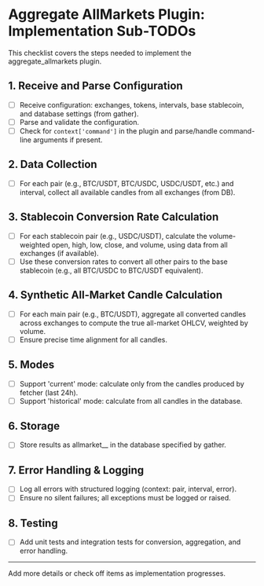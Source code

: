 # Aggregate AllMarkets Plugin: Implementation Sub-TODOs

This checklist covers the steps needed to implement the aggregate_allmarkets plugin.

## 1. Receive and Parse Configuration
- [ ] Receive configuration: exchanges, tokens, intervals, base stablecoin, and database settings (from gather).
- [ ] Parse and validate the configuration.
- [ ] Check for `context['command']` in the plugin and parse/handle command-line arguments if present.

## 2. Data Collection
- [ ] For each pair (e.g., BTC/USDT, BTC/USDC, USDC/USDT, etc.) and interval, collect all available candles from all exchanges (from DB).

## 3. Stablecoin Conversion Rate Calculation
- [ ] For each stablecoin pair (e.g., USDC/USDT), calculate the volume-weighted open, high, low, close, and volume, using data from all exchanges (if available).
- [ ] Use these conversion rates to convert all other pairs to the base stablecoin (e.g., all BTC/USDC to BTC/USDT equivalent).

## 4. Synthetic All-Market Candle Calculation
- [ ] For each main pair (e.g., BTC/USDT), aggregate all converted candles across exchanges to compute the true all-market OHLCV, weighted by volume.
- [ ] Ensure precise time alignment for all candles.

## 5. Modes
- [ ] Support 'current' mode: calculate only from the candles produced by fetcher (last 24h).
- [ ] Support 'historical' mode: calculate from all candles in the database.

## 6. Storage
- [ ] Store results as allmarket_<pair>_<interval> in the database specified by gather.

## 7. Error Handling & Logging
- [ ] Log all errors with structured logging (context: pair, interval, error).
- [ ] Ensure no silent failures; all exceptions must be logged or raised.

## 8. Testing
- [ ] Add unit tests and integration tests for conversion, aggregation, and error handling.

---

Add more details or check off items as implementation progresses.
